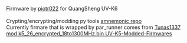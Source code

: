 Firmware by [piotr022](https://github.com/piotr022/UV_K5_playground/releases) for QuangSheng UV-K6<br><br>
Crypting/encrypting/modding py tools [amnemonic repo](https://github.com/amnemonic/Quansheng_UV-K5_Firmware)<br>
Currently firmare that is wrapped by par_runner comes from [Tunas1337 mod k5_26_encrypted_18to1300MHz.bin UV-K5-Modded-Firmwares](https://github.com/Tunas1337/UV-K5-Modded-Firmwares)<br>
